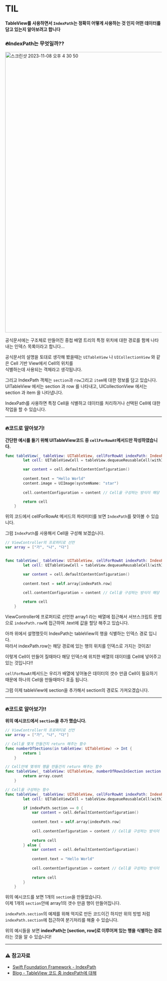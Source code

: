 # TIL
**TableView를 사용하면서 `IndexPath`는 정확히 어떻게 사용하는 것 인지 어떤 데이터를 담고 있는지 알아보려고 합니다**

### 🔥IndexPath는 무엇일까??
<img width="900" alt="스크린샷 2023-11-08 오후 4 30 50" src="https://github.com/DevWooHyeon/TodayILearn_TIL/assets/123448121/e60ac1db-ae76-4262-9be3-cfe2ac1382a0">    
    
공식문서에는 구조체로 만들어진 중첩 배열 트리의 특정 위치에 대한 경로를 함께 나타내는 인덱스 목록이라고 합니다...   
     
공식문서의 설명을 토대로 생각해 봤을때는 `UITableView` 나 `UICollectionView` 와 같은 Cell 기반 View에서 Cell의 위치를   
식별하는데 사용되는 객체라고 생각됩니다. 

그리고 IndexPath 객체는 `section`과 `row`그리고 `item`에 대한 정보를 담고 있습니다.
UITableView 에서는 section 과 row 를 나타내고, UICollectionView 에서는 section 과 item 을 나타냅니다.

IndexPath를 사용하면 특정 Cell을 식별하고 데이터를 처리하거나 선택된 Cell에 대한 작업을 할 수 있습니다.    

***

### 🔥코드로 알아보기!
**간단한 예시를 들기 위해 UITableView코드 중 `cellForRowAt`메서드만 작성하였습니다.**
~~~ swift
func tableView(_ tableView: UITableView, cellForRowAt indexPath: IndexPath) -> UITableViewCell {
        let cell: UITableViewCell = tableView.dequeueReusableCell(withIdentifier: "Cell", for: indexPath) // Cell의 Identifier를 "Cell"로 지정

        var content = cell.defaultContentConfiguration()
        
        content.text = "Hello World"
        content.image = UIImage(systemName: "star")
        
        cell.contentConfiguration = content // Cell을 구성하는 방식이 해당 코드로 달라짐 다음에 다룰 예정!!

        return cell
    }
~~~
위의 코드에서 cellForRowAt 메서드의 파라미터를 보면 `IndexPath`를 찾아볼 수 있습니다.    

그럼 `IndexPath`를 사용해서 Cell을 구성해 보겠습니다.

~~~ swift
// ViewController의 프로퍼티로 선언
var array = ["가", "나", "다"]


func tableView(_ tableView: UITableView, cellForRowAt indexPath: IndexPath) -> UITableViewCell {
        let cell: UITableViewCell = tableView.dequeueReusableCell(withIdentifier: "Cell", for: indexPath) // Cell의 Identifier를 "Cell"로 지정

        var content = cell.defaultContentConfiguration()
        
        content.text = self.array[indexPath.row]
        
        cell.contentConfiguration = content // Cell을 구성하는 방식이 해당 코드로 달라짐 다음에 다룰 예정!!

        return cell
    }
~~~

ViewController에 프로퍼티로 선언한 array1 라는 배열에 접근해서 서브스크립트 문법으로 `indexPath.row`에 접근하여 .text에 값을 할당 해주고 있습니다.

아까 위에서 설명했듯이 IndexPath는 tableView의 행을 식별하는 인덱스 경로 입니다.   
따라서 indexPath.row는 해당 경로에 있는 행의 위치를 인덱스로 가지는 것이죠!

이렇게 Cell이 만들어 질때마다 해당 인덱스에 위치한 배열의 데이터를 Cell에 넣어주고 있는 것입니다!!

`cellForRowAt`메서드는 우리가 배열에 넣어놓은 데이터의 갯수 만큼 Cell이 필요하기 때문에 하나의 Cell을 만들때마다 호출 됩니다.

그럼 이제 tableView에 section을 추가해서 section의 경로도 가져오겠습니다.

***

### 🔥코드로 알아보기!!
**위의 예시코드에서 `section`을 추가 했습니다.**
~~~ swift
// ViewController의 프로퍼티로 선언
var array = ["가", "나", "다"]

// Cell을 몇개 만들건지 return 해주는 함수
func numberOfSections(in tableView: UITableView) -> Int {
        return 1
    }

// Cell안에 몇개의 행을 만들건지 return 해주는 함수
func tableView(_ tableView: UITableView, numberOfRowsInSection section: Int) -> Int {
        return array.count
    }

// Cell을 구성하는 함수
func tableView(_ tableView: UITableView, cellForRowAt indexPath: IndexPath) -> UITableViewCell {
        let cell: UITableViewCell = tableView.dequeueReusableCell(withIdentifier: "Cell", for: indexPath) // Cell의 Identifier를 "Cell"로 지정

        if indexPath.section == 0 {
            var content = cell.defaultContentConfiguration()
        
            content.text = self.array[indexPath.row]
        
            cell.contentConfiguration = content // Cell을 구성하는 방식이 해당 코드로 달라짐 다음에 다룰 예정!!
        
            return cell
        } else {
            var content = cell.defaultContentConfiguration()
        
            content.text = "Hello World"
        
            cell.contentConfiguration = content // Cell을 구성하는 방식이 해당 코드로 달라짐 다음에 다룰 예정!!
        
            return cell
        }
    }
~~~

위의 예시코드를 보면 1개의 `section`을 만들었습니다.   
이제 1개의 `section`안에 array1의 갯수 만큼 행이 만들어집니다.

`indexPath.section`의 예제를 위해 억지로 만든 코드이긴 하지만 위의 방법 처럼 `indexPath.section`에 접근하여 분기처리를 해줄 수 있습니다.

위의 예시들을 보면 **indexPath는 [section, row]로 이루어져 있는 행을 식별하는 경로**라는 것을 알 수 있습니다!





***
### ⚠️ 참고자료 
- [Swift Foundation Framework - IndexPath](https://developer.apple.com/documentation/foundation/indexpath)
- [Blog - TableView 코드 중 indexPath에 대해](https://vincentgeranium.github.io/swift,/ios/2019/04/16/TableView-IndexPath.html)
